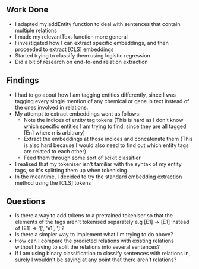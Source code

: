 ## Work Done
* I adapted my addEntity function to deal with sentences that contain multiple relations
* I made my relevantText function more general
* I investigated how I can extract specific embeddings, and then proceeded to extract [CLS] embeddings
* Started trying to classify them using logistic regression
* Did a bit of research on end-to-end relation extraction

## Findings
* I had to go about how I am tagging entities differently, since I was tagging every single mention of any chemical or gene in text instead of the ones involved in relations.
* My attempt to extract embeddings went as follows: 
    * Note the indices of entity tag tokens (This is hard as I don't know which specific entities I am trying to find, since they are all tagged [En] where n is arbitrary)
    * Extract the embeddings at those indices and concatenate them (This is also hard because I would also need to find out which entity tags are related to each other)
    * Feed them through some sort of scikit classifier
* I realised that my tokeniser isn't familiar with the syntax of my entity tags, so it's splitting them up when tokenising.
* In the meantime, I decided to try the standard embedding extraction method using the [CLS] tokens

## Questions
* Is there a way to add tokens to a pretrained tokeniser so that the elements of the tags aren't tokenised separately e.g [E1] -> [E1] instead of [E1] -> '[', 'e1', ']'?
* Is there a simpler way to implement what I'm trying to do above?
* How can I compare the predicted relations with existing relations without having to split the relations into several sentences?
* If I am using binary classification to classify sentences with relations in, surely I wouldn't be saying at any point that there aren't relations?
